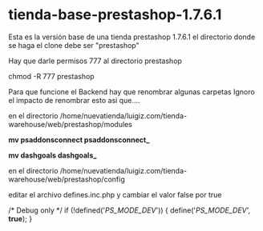 # tienda-base-prestashop-1.7.6.1

Esta es la versión base de una tienda prestashop 1.7.6.1
el directorio donde se haga el clone debe ser "prestashop"

Hay que darle permisos 777 al directorio prestashop


chmod -R 777 prestashop 

Para que funcione el Backend hay que renombrar algunas carpetas
Ignoro el impacto de renombrar esto asi que....

en el directorio /home/nuevatienda/luigiz.com/tienda-warehouse/web/prestashop/modules

 **mv psaddonsconnect psaddonsconnect_**
  
 **mv dashgoals dashgoals_**
  
en el directorio /home/nuevatienda/luigiz.com/tienda-warehouse/web/prestashop/config

editar el archivo defines.inc.php
y cambiar el valor false por true


/* Debug only */
if (!defined('_PS_MODE_DEV_')) {
define('_PS_MODE_DEV_', **true**);
}
